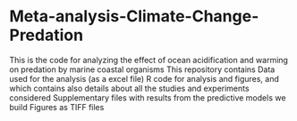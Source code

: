 # Meta-analysis-Climate-Change-Predation

This is the code for analyzing the effect of ocean acidification and warming on predation by marine coastal organisms
This repository contains
  Data used for the analysis (as a excel file)
  R code for analysis and figures, and which contains also details about all the studies and experiments considered
  Supplementary files with results from the predictive models we build 
  Figures as TIFF files
  
